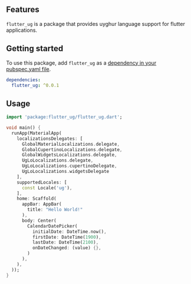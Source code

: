 
## Features

`flutter_ug` is a package that provides uyghur language support for flutter applications.

## Getting started

To use this package, add `flutter_ug` as a [dependency in your pubspec.yaml file](https://flutter.dev/docs/development/packages-and-plugins/using-packages).

```yaml
dependencies:
  flutter_ug: ^0.0.1
```

## Usage

```dart
import 'package:flutter_ug/flutter_ug.dart';

void main() {
  runApp(MaterialApp(
    localizationsDelegates: [
      GlobalMaterialLocalizations.delegate,
      GlobalCupertinoLocalizations.delegate,
      GlobalWidgetsLocalizations.delegate,
      UgLoLocalizations.delegate,
      UgLoLocalizations.cupertinoDelegate,
      UgLoLocalizations.widgetsDelegate
    ],
    supportedLocales: [
      const Locale('ug'),
    ],
    home: Scaffold(
      appBar: AppBar(
        title: "Hello World!"
      ),
      body: Center(
        CalendarDatePicker(
          initialDate: DateTime.now(),
          firstDate: DateTime(1900),
          lastDate: DateTime(2100),
          onDateChanged: (value) {},
        )
      ),
    ),
  ));
}
```

